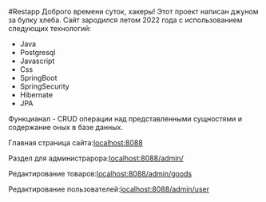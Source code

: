 #Restapp
Доброго времени суток, хакеры! Этот проект написан джуном за булку хлеба. 
Сайт зародился летом 2022 года с использованием следующих технологий:

+ Java
+ Postgresql
+ Javascript
+ Css
+ SpringBoot
+ SpringSecurity
+ Hibernate
+ JPA

Функцианал - CRUD операции над представленными сущностями и содержание оных в базе данных. 

Главная страница  сайта:[localhost:8088](localhost:8088)

Раздел для администрарора:[localhost:8088/admin/](localhost:8088/admin/)

Редактирование товаров:[localhost:8088/admin/goods](localhost:8088/admin/goods)

Редактирование пользователей:[localhost:8088/admin/user](localhost:8088/admin/users)